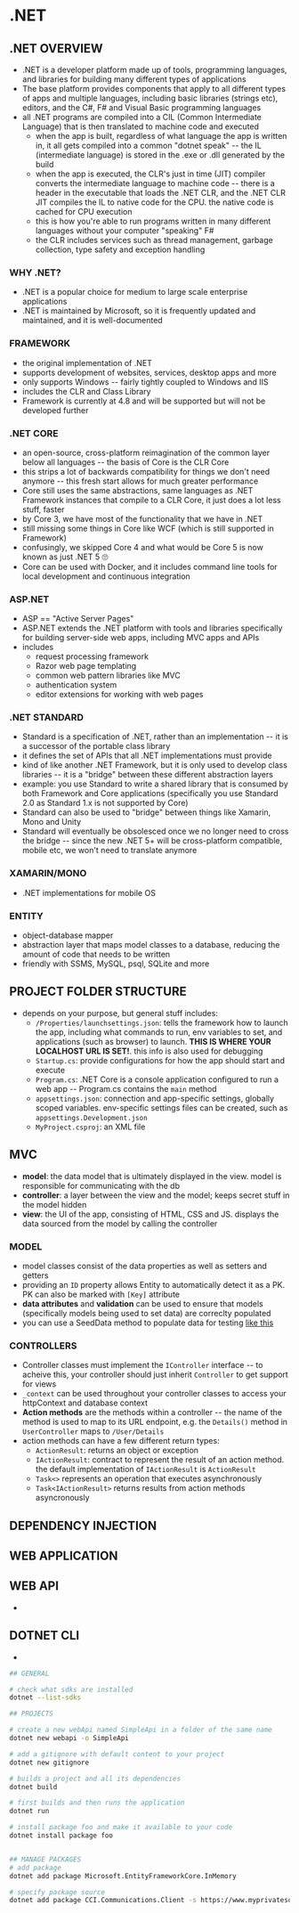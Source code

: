 # .NET

## .NET OVERVIEW
* .NET is a developer platform made up of tools, programming languages, and libraries for building many different types of applications
* The base platform provides components that apply to all different types of apps and multiple languages, including basic libraries (strings etc), editors, and the C#, F# and Visual Basic programming languages
* all .NET programs are compiled into a CIL (Common Intermediate Language) that is then translated to machine code and executed
	- when the app is built, regardless of what language the app is written in, it all gets compiled into a common "dotnet speak" -- the IL (intermediate language) is stored in the .exe or .dll generated by the build
	- when the app is executed, the CLR's just in time (JIT) compiler converts the intermediate language to machine code -- there is a header in the executable that loads the .NET CLR, and the .NET CLR JIT compiles the IL to native code for the CPU. the native code is cached for CPU execution
	- this is how you're able to run programs written in many different languages without your computer "speaking" F#
	- the CLR includes services such as thread management, garbage collection, type safety and exception handling

### WHY .NET?
* .NET is a popular choice for medium to large scale enterprise applications
* .NET is maintained by Microsoft, so it is frequently updated and maintained, and it is well-documented

### FRAMEWORK
* the original implementation of .NET
* supports development of websites, services, desktop apps and more
* only supports Windows -- fairly tightly coupled to Windows and IIS
* includes the CLR and Class Library
* Framework is currently at 4.8 and will be supported but will not be developed further

### .NET CORE
* an open-source, cross-platform reimagination of the common layer below all languages -- the basis of Core is the CLR Core
* this strips a lot of backwards compatibility for things we don't need anymore -- this fresh start allows for much greater performance
* Core still uses the same abstractions, same languages as .NET Framework instances that compile to a CLR Core, it just does a lot less stuff, faster
* by Core 3, we have most of the functionality that we have in .NET
* still missing some things in Core like WCF (which is still supported in Framework)
* confusingly, we skipped Core 4 and what would be Core 5 is now known as just .NET 5 🙄
* Core can be used with Docker, and it includes command line tools for local development and continuous integration

### ASP.NET
* ASP == "Active Server Pages"
* ASP.NET extends the .NET platform with tools and libraries specifically for building server-side web apps, including MVC apps and APIs
* includes
	- request processing framework
	- Razor web page templating
	- common web pattern libraries like MVC
	- authentication system
	- editor extensions for working with web pages

### .NET STANDARD
* Standard is a specification of .NET, rather than an implementation -- it is a successor of the portable class library
* it defines the set of APIs that all .NET implementations must provide
* kind of like another .NET Framework, but it is only used to develop class libraries -- it is a "bridge" between these different abstraction layers
* example: you use Standard to write a shared library that is consumed by both Framework and Core applications (specifically you use Standard 2.0 as Standard 1.x is not supported by Core)
* Standard can also be used to "bridge" between things like Xamarin, Mono and Unity
* Standard will eventually be obsolesced once we no longer need to cross the bridge -- since the new .NET 5+ will be cross-platform compatible, mobile etc, we won't need to translate anymore

### XAMARIN/MONO
* .NET implementations for mobile OS

### ENTITY
* object-database mapper
* abstraction layer that maps model classes to a database, reducing the amount of code that needs to be written
* friendly with SSMS, MySQL, psql, SQLite and more


## PROJECT FOLDER STRUCTURE
* depends on your purpose, but general stuff includes:
	- `/Properties/launchsettings.json`: tells the framework how to launch the app, including what commands to run, env variables to set, and applications (such as browser) to launch. **THIS IS WHERE YOUR LOCALHOST URL IS SET!**. this info is also used for debugging
	- `Startup.cs`: provide configurations for how the app should start and execute
	- `Program.cs`: .NET Core is a console application configured to run a web app -- Program.cs contains the `main` method
	- `appsettings.json`: connection and app-specific settings, globally scoped variables. env-specific settings files can be created, such as `appsettings.Development.json`
	- `MyProject.csproj`: an XML file

## MVC
* **model**: the data model that is ultimately displayed in the view. model is responsible for communicating with the db
* **controller**: a layer between the view and the model; keeps secret stuff in the model hidden
* **view**: the UI of the app, consisting of HTML, CSS and JS. displays the data sourced from the model by calling the controller

### MODEL
* model classes consist of the data properties as well as setters and getters
* providing an `ID` property allows Entity to automatically detect it as a PK. PK can also be marked with `[Key]` attribute
* **data attributes** and **validation** can be used to ensure that models (specifically models being used to set data) are correclty populated
* you can use a SeedData method to populate data for testing [like this](https://www.educative.io/module/page/El5jyzfgAE0VAoo8r/10370001/6078451431243776/5415907997777920)

### CONTROLLERS
* Controller classes must implement the `IController` interface -- to acheive this, your controller should just inherit `Controller` to get support for views
* `_context` can be used throughout your controller classes to access your httpContext and database context
* **Action methods** are the methods within a controller -- the name of the method is used to map to its URL endpoint, e.g. the `Details()` method in `UserController` maps to `/User/Details`
* action methods can have a few different return types:
	- `ActionResult`: returns an object or exception
	- `IActionResult`: contract to represent the result of an action method. the default implementation of `IActionResult` is `ActionResult`
	- `Task<>` represents an operation that executes asynchronously
	- `Task<IActionResult>` returns results from action methods asyncronously



## DEPENDENCY INJECTION

## WEB APPLICATION

## WEB API
*



## DOTNET CLI
*

```sh
## GENERAL

# check what sdks are installed
dotnet --list-sdks

## PROJECTS

# create a new webApi named SimpleApi in a folder of the same name
dotnet new webapi -o SimpleApi

# add a gitignore with default content to your project
dotnet new gitignore

# builds a project and all its dependencies
dotnet build

# first builds and then runs the application
dotnet run

# install package foo and make it available to your code
dotnet install package foo


## MANAGE PACKAGES
# add package
dotnet add package Microsoft.EntityFrameworkCore.InMemory

# specify package source
dotnet add package CCI.Communications.Client -s https://www.myprivatesource.com/api/v2/


```


